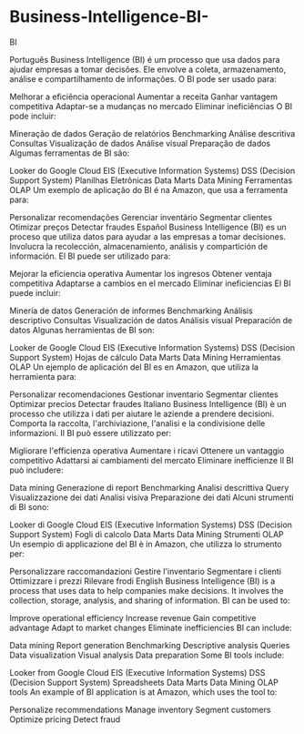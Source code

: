 # Business-Intelligence-BI-
BI

Português
Business Intelligence (BI) é um processo que usa dados para ajudar empresas a tomar decisões. Ele envolve a coleta, armazenamento, análise e compartilhamento de informações. O BI pode ser usado para:

Melhorar a eficiência operacional
Aumentar a receita
Ganhar vantagem competitiva
Adaptar-se a mudanças no mercado
Eliminar ineficiências
O BI pode incluir:

Mineração de dados
Geração de relatórios
Benchmarking
Análise descritiva
Consultas
Visualização de dados
Análise visual
Preparação de dados
Algumas ferramentas de BI são:

Looker do Google Cloud
EIS (Executive Information Systems)
DSS (Decision Support System)
Planilhas Eletrônicas
Data Marts
Data Mining
Ferramentas OLAP
Um exemplo de aplicação do BI é na Amazon, que usa a ferramenta para:

Personalizar recomendações
Gerenciar inventário
Segmentar clientes
Otimizar preços
Detectar fraudes
Español
Business Intelligence (BI) es un proceso que utiliza datos para ayudar a las empresas a tomar decisiones. Involucra la recolección, almacenamiento, análisis y compartición de información. El BI puede ser utilizado para:

Mejorar la eficiencia operativa
Aumentar los ingresos
Obtener ventaja competitiva
Adaptarse a cambios en el mercado
Eliminar ineficiencias
El BI puede incluir:

Minería de datos
Generación de informes
Benchmarking
Análisis descriptivo
Consultas
Visualización de datos
Análisis visual
Preparación de datos
Algunas herramientas de BI son:

Looker de Google Cloud
EIS (Executive Information Systems)
DSS (Decision Support System)
Hojas de cálculo
Data Marts
Data Mining
Herramientas OLAP
Un ejemplo de aplicación del BI es en Amazon, que utiliza la herramienta para:

Personalizar recomendaciones
Gestionar inventario
Segmentar clientes
Optimizar precios
Detectar fraudes
Italiano
Business Intelligence (BI) è un processo che utilizza i dati per aiutare le aziende a prendere decisioni. Comporta la raccolta, l'archiviazione, l'analisi e la condivisione delle informazioni. Il BI può essere utilizzato per:

Migliorare l'efficienza operativa
Aumentare i ricavi
Ottenere un vantaggio competitivo
Adattarsi ai cambiamenti del mercato
Eliminare inefficienze
Il BI può includere:

Data mining
Generazione di report
Benchmarking
Analisi descrittiva
Query
Visualizzazione dei dati
Analisi visiva
Preparazione dei dati
Alcuni strumenti di BI sono:

Looker di Google Cloud
EIS (Executive Information Systems)
DSS (Decision Support System)
Fogli di calcolo
Data Marts
Data Mining
Strumenti OLAP
Un esempio di applicazione del BI è in Amazon, che utilizza lo strumento per:

Personalizzare raccomandazioni
Gestire l'inventario
Segmentare i clienti
Ottimizzare i prezzi
Rilevare frodi
English
Business Intelligence (BI) is a process that uses data to help companies make decisions. It involves the collection, storage, analysis, and sharing of information. BI can be used to:

Improve operational efficiency
Increase revenue
Gain competitive advantage
Adapt to market changes
Eliminate inefficiencies
BI can include:

Data mining
Report generation
Benchmarking
Descriptive analysis
Queries
Data visualization
Visual analysis
Data preparation
Some BI tools include:

Looker from Google Cloud
EIS (Executive Information Systems)
DSS (Decision Support System)
Spreadsheets
Data Marts
Data Mining
OLAP tools
An example of BI application is at Amazon, which uses the tool to:

Personalize recommendations
Manage inventory
Segment customers
Optimize pricing
Detect fraud
